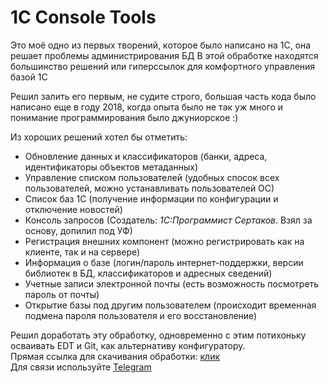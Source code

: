 # 1C Console Tools
Это моё одно из первых творений, которое было написано на 1С, она решает проблемы администрирования БД
В этой обработке находятся большинство решений или гиперссылок для комфортного управления базой 1С

Решил залить его первым, не судите строго, большая часть кода было написано еще в году 2018, когда опыта было
не так уж много и понимание программирования было джуниорское :)

Из хороших решений хотел бы отметить:
- Обновление данных и классификаторов (банки, адреса, идентификаторы объектов метаданных)
- Управление списком пользователей (удобных спосок всех пользователей, можно устанавливать пользователей ОС)
- Список баз 1С (получение информации по конфигурации и отключение новостей)
- Консоль запросов (Создатель: *1С:Программист Сертаков*. Взял за основу, допилил под УФ)
- Регистрация внешних компонент (можно регистрировать как на клиенте, так и на сервере)
- Информация о базе (логин/пароль интернет-поддержки, версии библиотек в БД, классификаторов и адресных сведений)
- Учетные записи электронной почты (есть возможность посмотреть пароль от почты)
- Открытие базы под другим пользователем (происходит временная подмена пароля пользователя и его восстановление)

Решил доработать эту обработку, одновременно с этим потихоньку осваивать EDT и Git, как альтернативу конфигуратору.<br/>
Прямая ссылка для скачивания обработки: [клик](https://github.com/Heart-Machine/1C-Console-Tools/raw/main/%D0%9E%D0%B1%D1%80%D0%B0%D0%B1%D0%BE%D1%82%D0%BA%D0%B8/bin/%D0%9A%D0%BE%D0%BD%D1%81%D0%BE%D0%BB%D1%8C%D0%90%D0%B4%D0%BC%D0%B8%D0%BD%D0%B8%D1%81%D1%82%D1%80%D0%B8%D1%80%D0%BE%D0%B2%D0%B0%D0%BD%D0%B8%D1%8F.epf)<br/>
Для связи используйте [Telegram](https://t.me/heart_machine)